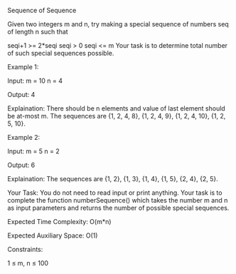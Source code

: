 Sequence of Sequence

Given two integers m and n, try making a special sequence of numbers seq of length n such that

seqi+1 >= 2*seqi 
seqi > 0
seqi <= m
Your task is to determine total number of such special sequences possible.

Example 1:

Input: 
m = 10
n = 4

Output: 
4

Explaination: 
There should be n elements and 
value of last element should be at-most m. 
The sequences are {1, 2, 4, 8}, {1, 2, 4, 9}, 
{1, 2, 4, 10}, {1, 2, 5, 10}.


Example 2:

Input: 
m = 5
n = 2

Output: 
6

Explaination: 
The sequences are {1, 2}, 
{1, 3}, {1, 4}, {1, 5}, {2, 4}, {2, 5}.

Your Task:
You do not need to read input or print anything. Your task is to complete the function numberSequence() which takes the number m and n as input parameters and returns the number of possible special sequences.

Expected Time Complexity: O(m*n)

Expected Auxiliary Space: O(1)

Constraints:

1 ≤ m, n ≤ 100
